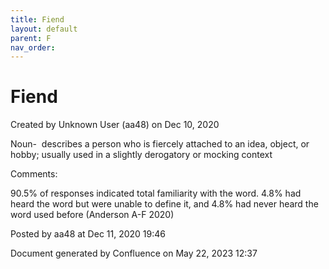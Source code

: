 ```yaml
---
title: Fiend
layout: default
parent: F
nav_order:
---
```


# Fiend

Created by  Unknown User (aa48) on Dec 10, 2020

Noun-  describes a person who is fiercely attached to an idea, object, or hobby; usually used in a slightly derogatory or mocking context

Comments:

90.5% of responses indicated total familiarity with the word. 4.8% had heard the word but were unable to define it, and 4.8% had never heard the word used before (Anderson A-F 2020)

Posted by aa48 at Dec 11, 2020 19:46

Document generated by Confluence on May 22, 2023 12:37


